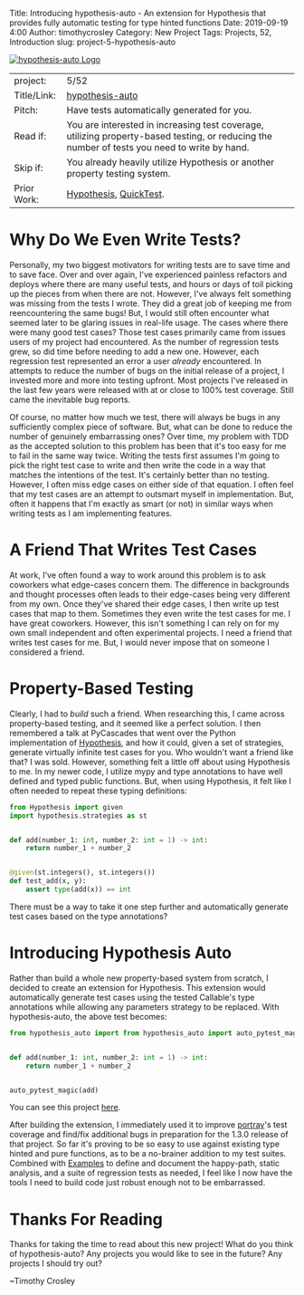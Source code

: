 Title: Introducing hypothesis-auto - An extension for Hypothesis that provides fully automatic testing for type hinted functions
Date: 2019-09-19 4:00
Author: timothycrosley
Category: New Project
Tags: Projects, 52, Introduction
slug: project-5-hypothesis-auto

[![hypothesis-auto Logo](https://raw.githubusercontent.com/timothycrosley/hypothesis-auto/master/art/logo_large.png)](https://timothycrosley.github.io/hypothesis-auto/)

| | |
| ------------| -----------------------------------------------------------------------------------------------------------------------------------------------------------------------|
| project: | 5/52 |
| Title/Link: | [hypothesis-auto](https://timothycrosley.github.io/hypothesis-auto/) |
| Pitch: | Have tests automatically generated for you. |
| Read if: | You are interested in increasing test coverage, utilizing property-based testing, or reducing the number of tests you need to write by hand. |
| Skip if: | You already heavily utilize Hypothesis or another property testing system. |
| Prior Work: | [Hypothesis](https://hypothesis.readthedocs.io/en/latest/), [QuickTest](http://hackage.haskell.org/package/QuickCheck). |

# Why Do We Even Write Tests?

Personally, my two biggest motivators for writing tests are to save time and to save face. Over and over again, I've experienced painless refactors and deploys where there are many useful tests,
and hours or days of toil picking up the pieces from when there are not. However, I've always felt something was missing from the tests I wrote.
They did a great job of keeping me from reencountering the same bugs! But, I would still often encounter what seemed later to be glaring issues in real-life usage.
The cases where there were many good test cases? Those test cases primarily came from issues users of my project had encountered.
As the number of regression tests grew, so did time before needing to add a new one. However, each regression test represented an error a user *already* encountered.
In attempts to reduce the number of bugs on the initial release of a project, I invested more and more into testing upfront.
Most projects I've released in the last few years were released with at or close to 100% test coverage. Still came the inevitable bug reports.

Of course, no matter how much we test, there will always be bugs in any sufficiently complex piece of software.
But, what can be done to reduce the number of genuinely embarrassing ones? Over time, my problem with TDD as the accepted solution to this problem has been
that it's too easy for me to fail in the same way twice. Writing the tests first assumes I'm going to pick the right test case to write
and then write the code in a way that matches the intentions of the test. It's certainly better than no testing. However, I often miss edge cases on either side of that equation. I often feel that my test cases are an attempt to outsmart myself in implementation. But, often it happens that I'm exactly as smart (or not) in similar ways when writing tests as I am implementing features.

# A Friend That Writes Test Cases

At work, I've often found a way to work around this problem is to ask coworkers what edge-cases concern them.
The difference in backgrounds and thought processes often leads to their edge-cases being very different from my own.
Once they've shared their edge cases, I then write up test cases that map to them. Sometimes they even write the test cases for me. I have great coworkers.
However, this isn't something I can rely on for my own small independent and often experimental projects. I need a friend that writes test cases for me.
But, I would never impose that on someone I considered a friend.

# Property-Based Testing

Clearly, I had to *build* such a friend. When researching this, I came across property-based testing, and it seemed like a perfect solution.
I then remembered a talk at PyCascades that went over the Python implementation of [Hypothesis](https://hypothesis.readthedocs.io/en/latest/),
and how it could, given a set of strategies, generate virtually infinite test cases for you. Who wouldn't want a friend like that? I was sold.
However, something felt a little off about using Hypothesis to me. In my newer code, I utilize mypy and type annotations to have well defined and typed public functions. But, when using Hypothesis, it felt like I often needed to repeat these typing definitions:

```python
from Hypothesis import given
import hypothesis.strategies as st


def add(number_1: int, number_2: int = 1) -> int:
    return number_1 + number_2


@given(st.integers(), st.integers())
def test_add(x, y):
    assert type(add(x)) == int
```

There must be a way to take it one step further and automatically generate test cases based on the type annotations?

# Introducing Hypothesis Auto

Rather than build a whole new property-based system from scratch, I decided to create an extension for Hypothesis. This extension would automatically generate test cases using the tested Callable's type annotations while allowing any parameters strategy to be replaced.
With hypothesis-auto, the above test becomes:

```python
from hypothesis_auto import from hypothesis_auto import auto_pytest_magic


def add(number_1: int, number_2: int = 1) -> int:
    return number_1 + number_2


auto_pytest_magic(add)
```

You can see this project [here](https://timothycrosley.github.io/hypothesis-auto/).

After building the extension, I immediately used it to improve [portray](https://timothycrosley.com/project-2-portray)'s test coverage and find/fix additional bugs in preparation for the 1.3.0 release of that project.
So far it's proving to be so easy to use against existing type hinted and pure functions, as to be a no-brainer addition to my test suites. Combined with [Examples](https://timothycrosley.github.io/examples/) to define and document the happy-path, static analysis, and a suite of regression tests as needed, I feel like I now have the tools I need to build code just robust enough not to be embarrassed.

# Thanks For Reading

Thanks for taking the time to read about this new project!
What do you think of hypothesis-auto? Any projects you would like to see in the future? Any projects I should try out?

~Timothy Crosley
